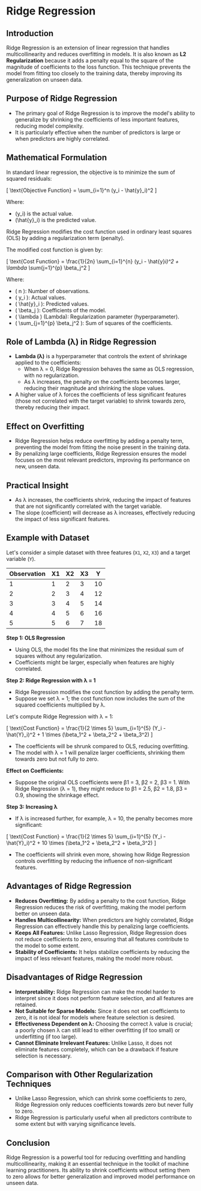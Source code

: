 # Ridge Regression

## Introduction
Ridge Regression is an extension of linear regression that handles multicollinearity and reduces overfitting in models. It is also known as **L2 Regularization** because it adds a penalty equal to the square of the magnitude of coefficients to the loss function. This technique prevents the model from fitting too closely to the training data, thereby improving its generalization on unseen data.

## Purpose of Ridge Regression
- The primary goal of Ridge Regression is to improve the model's ability to generalize by shrinking the coefficients of less important features, reducing model complexity.
- It is particularly effective when the number of predictors is large or when predictors are highly correlated.

## Mathematical Formulation

In standard linear regression, the objective is to minimize the sum of squared residuals:

\[
\text{Objective Function} = \sum_{i=1}^n (y_i - \hat{y}_i)^2
\]

Where:
- \(y_i\) is the actual value.
- \(\hat{y}_i\) is the predicted value.

Ridge Regression modifies the cost function used in ordinary least squares (OLS) by adding a regularization term (penalty).

The modified cost function is given by:

\[
\text{Cost Function} = \frac{1}{2n} \sum_{i=1}^{n} (y_i - \hat{y}_i)^2 + \lambda \sum_{j=1}^{p} \beta_j^2
\]

Where:
- \( n \): Number of observations.
- \( y_i \): Actual values.
- \( \hat{y}_i \): Predicted values.
- \( \beta_j \): Coefficients of the model.
- \( \lambda \) (Lambda): Regularization parameter (hyperparameter).
- \( \sum_{j=1}^{p} \beta_j^2 \): Sum of squares of the coefficients.

## Role of Lambda (λ) in Ridge Regression
- **Lambda (λ)** is a hyperparameter that controls the extent of shrinkage applied to the coefficients:
  - When λ = 0, Ridge Regression behaves the same as OLS regression, with no regularization.
  - As λ increases, the penalty on the coefficients becomes larger, reducing their magnitude and shrinking the slope values.
- A higher value of λ forces the coefficients of less significant features (those not correlated with the target variable) to shrink towards zero, thereby reducing their impact.

## Effect on Overfitting
- Ridge Regression helps reduce overfitting by adding a penalty term, preventing the model from fitting the noise present in the training data.
- By penalizing large coefficients, Ridge Regression ensures the model focuses on the most relevant predictors, improving its performance on new, unseen data.

## Practical Insight
- As λ increases, the coefficients shrink, reducing the impact of features that are not significantly correlated with the target variable.
- The slope (coefficient) will decrease as λ increases, effectively reducing the impact of less significant features.

## Example with Dataset

Let's consider a simple dataset with three features (`X1`, `X2`, `X3`) and a target variable (`Y`).

| Observation | X1 | X2 | X3 | Y   |
|-------------|----|----|----|-----|
| 1           | 1  | 2  | 3  | 10  |
| 2           | 2  | 3  | 4  | 12  |
| 3           | 3  | 4  | 5  | 14  |
| 4           | 4  | 5  | 6  | 16  |
| 5           | 5  | 6  | 7  | 18  |

**Step 1: OLS Regression**
- Using OLS, the model fits the line that minimizes the residual sum of squares without any regularization.
- Coefficients might be larger, especially when features are highly correlated.

**Step 2: Ridge Regression with λ = 1**
- Ridge Regression modifies the cost function by adding the penalty term.
- Suppose we set λ = 1; the cost function now includes the sum of the squared coefficients multiplied by λ.

Let's compute Ridge Regression with λ = 1:

\[
\text{Cost Function} = \frac{1}{2 \times 5} \sum_{i=1}^{5} (Y_i - \hat{Y}_i)^2 + 1 \times (\beta_1^2 + \beta_2^2 + \beta_3^2)
\]

- The coefficients will be shrunk compared to OLS, reducing overfitting.
- The model with λ = 1 will penalize larger coefficients, shrinking them towards zero but not fully to zero.

**Effect on Coefficients:**
- Suppose the original OLS coefficients were β1 = 3, β2 = 2, β3 = 1. With Ridge Regression (λ = 1), they might reduce to β1 = 2.5, β2 = 1.8, β3 = 0.9, showing the shrinkage effect.

**Step 3: Increasing λ**
- If λ is increased further, for example, λ = 10, the penalty becomes more significant:
  
\[
\text{Cost Function} = \frac{1}{2 \times 5} \sum_{i=1}^{5} (Y_i - \hat{Y}_i)^2 + 10 \times (\beta_1^2 + \beta_2^2 + \beta_3^2)
\]

- The coefficients will shrink even more, showing how Ridge Regression controls overfitting by reducing the influence of non-significant features.

## Advantages of Ridge Regression
- **Reduces Overfitting:** By adding a penalty to the cost function, Ridge Regression reduces the risk of overfitting, making the model perform better on unseen data.
- **Handles Multicollinearity:** When predictors are highly correlated, Ridge Regression can effectively handle this by penalizing large coefficients.
- **Keeps All Features:** Unlike Lasso Regression, Ridge Regression does not reduce coefficients to zero, ensuring that all features contribute to the model to some extent.
- **Stability of Coefficients:** It helps stabilize coefficients by reducing the impact of less relevant features, making the model more robust.

## Disadvantages of Ridge Regression
- **Interpretability:** Ridge Regression can make the model harder to interpret since it does not perform feature selection, and all features are retained.
- **Not Suitable for Sparse Models:** Since it does not set coefficients to zero, it is not ideal for models where feature selection is desired.
- **Effectiveness Dependent on λ:** Choosing the correct λ value is crucial; a poorly chosen λ can still lead to either overfitting (if too small) or underfitting (if too large).
- **Cannot Eliminate Irrelevant Features:** Unlike Lasso, it does not eliminate features completely, which can be a drawback if feature selection is necessary.

## Comparison with Other Regularization Techniques
- Unlike Lasso Regression, which can shrink some coefficients to zero, Ridge Regression only reduces coefficients towards zero but never fully to zero.
- Ridge Regression is particularly useful when all predictors contribute to some extent but with varying significance levels.

## Conclusion
Ridge Regression is a powerful tool for reducing overfitting and handling multicollinearity, making it an essential technique in the toolkit of machine learning practitioners. Its ability to shrink coefficients without setting them to zero allows for better generalization and improved model performance on unseen data.

